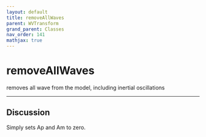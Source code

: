 ```yaml
---
layout: default
title: removeAllWaves
parent: WVTransform
grand_parent: Classes
nav_order: 141
mathjax: true
---
```


#  removeAllWaves

removes all wave from the model, including inertial oscillations


---

## Discussion

  Simply sets Ap and Am to zero.
  
